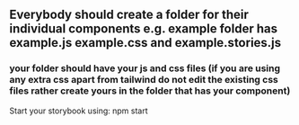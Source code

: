 ## Everybody should create a folder for their individual components e.g. example folder has example.js example.css and example.stories.js

### your folder should have your js and css files (if you are using any extra css apart from tailwind do not edit the existing css files rather create yours in the folder that has your component)

Start your storybook using: 
npm start